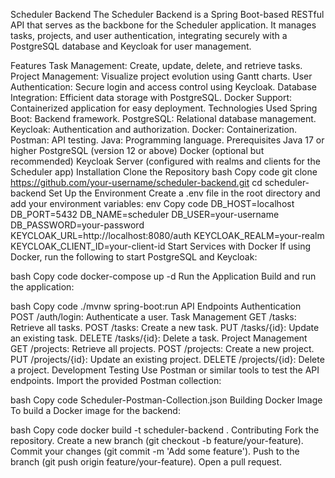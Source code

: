 Scheduler Backend
The Scheduler Backend is a Spring Boot-based RESTful API that serves as the backbone for the Scheduler application. It manages tasks, projects, and user authentication, integrating securely with a PostgreSQL database and Keycloak for user management.

Features
Task Management: Create, update, delete, and retrieve tasks.
Project Management: Visualize project evolution using Gantt charts.
User Authentication: Secure login and access control using Keycloak.
Database Integration: Efficient data storage with PostgreSQL.
Docker Support: Containerized application for easy deployment.
Technologies Used
Spring Boot: Backend framework.
PostgreSQL: Relational database management.
Keycloak: Authentication and authorization.
Docker: Containerization.
Postman: API testing.
Java: Programming language.
Prerequisites
Java 17 or higher
PostgreSQL (version 12 or above)
Docker (optional but recommended)
Keycloak Server (configured with realms and clients for the Scheduler app)
Installation
Clone the Repository
bash
Copy code
git clone https://github.com/your-username/scheduler-backend.git
cd scheduler-backend
Set Up the Environment
Create a .env file in the root directory and add your environment variables:
env
Copy code
DB_HOST=localhost
DB_PORT=5432
DB_NAME=scheduler
DB_USER=your-username
DB_PASSWORD=your-password
KEYCLOAK_URL=http://localhost:8080/auth
KEYCLOAK_REALM=your-realm
KEYCLOAK_CLIENT_ID=your-client-id
Start Services with Docker
If using Docker, run the following to start PostgreSQL and Keycloak:

bash
Copy code
docker-compose up -d
Run the Application
Build and run the application:

bash
Copy code
./mvnw spring-boot:run
API Endpoints
Authentication
POST /auth/login: Authenticate a user.
Task Management
GET /tasks: Retrieve all tasks.
POST /tasks: Create a new task.
PUT /tasks/{id}: Update an existing task.
DELETE /tasks/{id}: Delete a task.
Project Management
GET /projects: Retrieve all projects.
POST /projects: Create a new project.
PUT /projects/{id}: Update an existing project.
DELETE /projects/{id}: Delete a project.
Development
Testing
Use Postman or similar tools to test the API endpoints. Import the provided Postman collection:

bash
Copy code
Scheduler-Postman-Collection.json
Building Docker Image
To build a Docker image for the backend:

bash
Copy code
docker build -t scheduler-backend .
Contributing
Fork the repository.
Create a new branch (git checkout -b feature/your-feature).
Commit your changes (git commit -m 'Add some feature').
Push to the branch (git push origin feature/your-feature).
Open a pull request.
